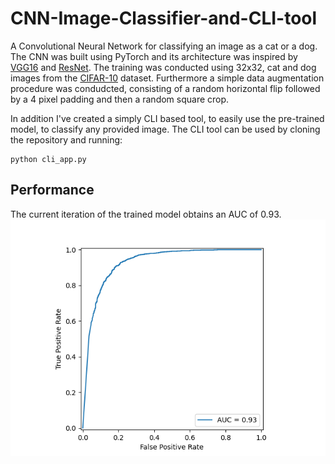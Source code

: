 # CNN-Image-Classifier-and-CLI-tool

A Convolutional Neural Network for classifying an image as a cat or a dog. The CNN was built using PyTorch and its architecture was inspired by [VGG16](https://arxiv.org/abs/1409.1556) and [ResNet](https://arxiv.org/abs/1512.03385). The training was conducted using 32x32, cat and dog images from the [CIFAR-10](https://www.cs.toronto.edu/~kriz/cifar.html) dataset. Furthermore a simple data augmentation procedure was condudcted, consisting of a random horizontal flip followed by a 4 pixel padding and then a random square crop.

In addition I've created a simply CLI based tool, to easily use the pre-trained model, to classify any provided image. The CLI tool can be used by cloning the repository and running:
```
python cli_app.py
```

## Performance

The current iteration of the trained model obtains an AUC of 0.93. 
![RoC Curve](trained_models/res_net_18/res_net_18_roc_curve.png)
